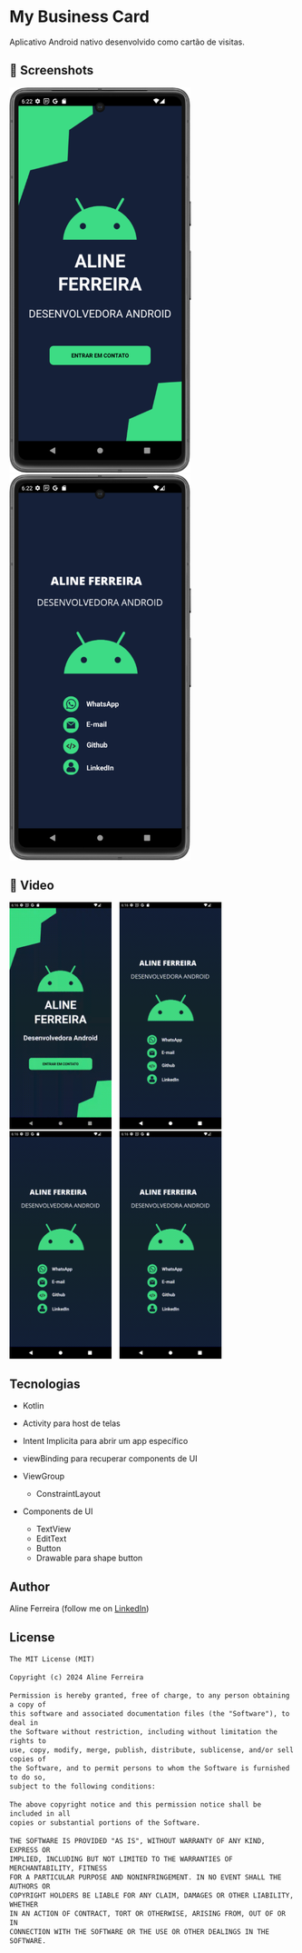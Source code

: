# My Business Card
Aplicativo Android nativo desenvolvido como cartão de visitas. 

## :camera_flash: Screenshots

<img src="app/src/Screens/front.png" width="320">&emsp;<img src="app/src/Screens/back.png" width="320">

## :movie_camera: Video
<img src="app/src/Screens/my_business_card-whatsapp.gif" width="180">&emsp;<img src="app/src/Screens/my_business_card-email.gif" width="180">
&emsp;<img src="app/src/Screens/my_business_card-github.gif" width="180">&emsp;<img src="app/src/Screens/my_business_card-linkedin.gif" width="180">

## Tecnologias
* Kotlin
		 
* Activity para host de telas
* Intent Implicita para abrir um app específico
* viewBinding para recuperar components de UI

* ViewGroup
    * ConstraintLayout	
					
* Components de UI
    - TextView
    - EditText
    - Button
    - Drawable para shape button

## Author
Aline Ferreira (follow me on [LinkedIn](https://www.linkedin.com/in/ferreiraline/))

## License
```
The MIT License (MIT)

Copyright (c) 2024 Aline Ferreira

Permission is hereby granted, free of charge, to any person obtaining a copy of
this software and associated documentation files (the "Software"), to deal in
the Software without restriction, including without limitation the rights to
use, copy, modify, merge, publish, distribute, sublicense, and/or sell copies of
the Software, and to permit persons to whom the Software is furnished to do so,
subject to the following conditions:

The above copyright notice and this permission notice shall be included in all
copies or substantial portions of the Software.

THE SOFTWARE IS PROVIDED "AS IS", WITHOUT WARRANTY OF ANY KIND, EXPRESS OR
IMPLIED, INCLUDING BUT NOT LIMITED TO THE WARRANTIES OF MERCHANTABILITY, FITNESS
FOR A PARTICULAR PURPOSE AND NONINFRINGEMENT. IN NO EVENT SHALL THE AUTHORS OR
COPYRIGHT HOLDERS BE LIABLE FOR ANY CLAIM, DAMAGES OR OTHER LIABILITY, WHETHER
IN AN ACTION OF CONTRACT, TORT OR OTHERWISE, ARISING FROM, OUT OF OR IN
CONNECTION WITH THE SOFTWARE OR THE USE OR OTHER DEALINGS IN THE SOFTWARE.
